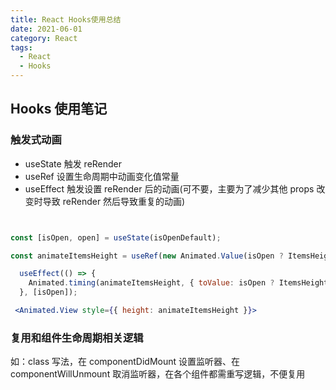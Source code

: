 ```yaml
---
title: React Hooks使用总结
date: 2021-06-01
category: React
tags:
  - React
  - Hooks
---
```


<!-- more -->
## Hooks 使用笔记

### 触发式动画

- useState 触发 reRender
- useRef 设置生命周期中动画变化值常量
- useEffect 触发设置 reRender 后的动画(可不要，主要为了减少其他 props 改变时导致 reRender 然后导致重复的动画)

```jsx


const [isOpen, open] = useState(isOpenDefault);

const animateItemsHeight = useRef(new Animated.Value(isOpen ? ItemsHeight : 0)).current;

  useEffect(() => {
    Animated.timing(animateItemsHeight, { toValue: isOpen ? ItemsHeight : 0, duration: 500 }).start();
  }, [isOpen]);

 <Animated.View style={{ height: animateItemsHeight }}>

```

### 复用和组件生命周期相关逻辑

如：class 写法，在 componentDidMount 设置监听器、在 componentWillUnmount 取消监听器，在各个组件都需重写逻辑，不便复用
